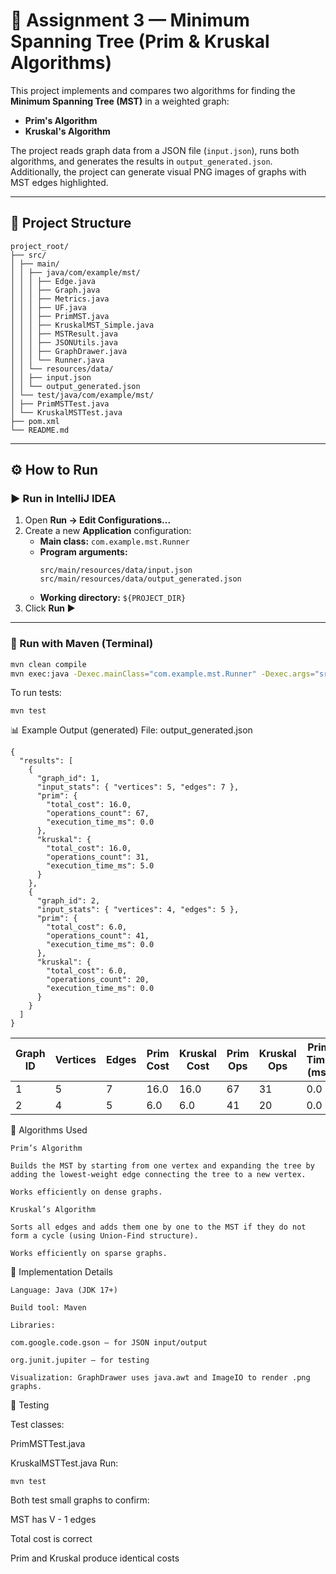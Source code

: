 # 🧩 Assignment 3 — Minimum Spanning Tree (Prim & Kruskal Algorithms)

This project implements and compares two algorithms for finding the **Minimum Spanning Tree (MST)** in a weighted graph:
- **Prim's Algorithm**
- **Kruskal's Algorithm**

The project reads graph data from a JSON file (`input.json`), runs both algorithms, and generates the results in `output_generated.json`.  
Additionally, the project can generate visual PNG images of graphs with MST edges highlighted.

---

## 📁 Project Structure
```
project_root/
├── src/
│ ├── main/
│ │ ├── java/com/example/mst/
│ │ │ ├── Edge.java
│ │ │ ├── Graph.java
│ │ │ ├── Metrics.java
│ │ │ ├── UF.java
│ │ │ ├── PrimMST.java
│ │ │ ├── KruskalMST_Simple.java
│ │ │ ├── MSTResult.java
│ │ │ ├── JSONUtils.java
│ │ │ ├── GraphDrawer.java
│ │ │ └── Runner.java
│ │ └── resources/data/
│ │ ├── input.json
│ │ └── output_generated.json
│ └── test/java/com/example/mst/
│ ├── PrimMSTTest.java
│ └── KruskalMSTTest.java
├── pom.xml
└── README.md
```

---

## ⚙️ How to Run

### ▶️ Run in IntelliJ IDEA
1. Open **Run → Edit Configurations...**
2. Create a new **Application** configuration:
   - **Main class:** `com.example.mst.Runner`
   - **Program arguments:**  
     ```
     src/main/resources/data/input.json src/main/resources/data/output_generated.json
     ```
   - **Working directory:** `${PROJECT_DIR}`
3. Click **Run ▶**

---

### 🧰 Run with Maven (Terminal)

```bash
mvn clean compile
mvn exec:java -Dexec.mainClass="com.example.mst.Runner" -Dexec.args="src/main/resources/data/input.json src/main/resources/data/output_generated.json"
```
To run tests:
```
mvn test
```

📊 Example Output (generated)
File: output_generated.json
```
{
  "results": [
    {
      "graph_id": 1,
      "input_stats": { "vertices": 5, "edges": 7 },
      "prim": {
        "total_cost": 16.0,
        "operations_count": 67,
        "execution_time_ms": 0.0
      },
      "kruskal": {
        "total_cost": 16.0,
        "operations_count": 31,
        "execution_time_ms": 5.0
      }
    },
    {
      "graph_id": 2,
      "input_stats": { "vertices": 4, "edges": 5 },
      "prim": {
        "total_cost": 6.0,
        "operations_count": 41,
        "execution_time_ms": 0.0
      },
      "kruskal": {
        "total_cost": 6.0,
        "operations_count": 20,
        "execution_time_ms": 0.0
      }
    }
  ]
}

```
| Graph ID | Vertices | Edges | Prim Cost | Kruskal Cost | Prim Ops | Kruskal Ops | Prim Time (ms) | Kruskal Time (ms) |
| -------- | -------- | ----- | --------- | ------------ | -------- | ----------- | -------------- | ----------------- |
| 1        | 5        | 7     | 16.0      | 16.0         | 67       | 31          | 0.0            | 5.0               |
| 2        | 4        | 5     | 6.0       | 6.0          | 41       | 20          | 0.0            | 0.0               |

🧮 Algorithms Used
```
Prim’s Algorithm

Builds the MST by starting from one vertex and expanding the tree by adding the lowest-weight edge connecting the tree to a new vertex.

Works efficiently on dense graphs.

Kruskal’s Algorithm

Sorts all edges and adds them one by one to the MST if they do not form a cycle (using Union-Find structure).

Works efficiently on sparse graphs.
```
🧠 Implementation Details
```
Language: Java (JDK 17+)

Build tool: Maven

Libraries:

com.google.code.gson — for JSON input/output

org.junit.jupiter — for testing

Visualization: GraphDrawer uses java.awt and ImageIO to render .png graphs.
```
🧪 Testing

Test classes:

PrimMSTTest.java

KruskalMSTTest.java
Run:
```
mvn test

```
Both test small graphs to confirm:

MST has V - 1 edges

Total cost is correct

Prim and Kruskal produce identical costs

